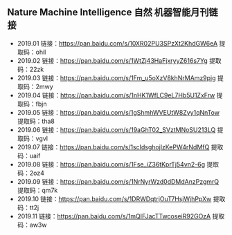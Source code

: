 ## Nature Machine Intelligence 自然 机器智能月刊链接

- 2019.01 链接：https://pan.baidu.com/s/10XR02PU3SPzXt2KhdGW6eA 提取码：ohil 
- 2019.02 链接：https://pan.baidu.com/s/1WtZj43HaFjxryyZ616s7Yg 提取码：22zk
- 2019.03 链接：https://pan.baidu.com/s/1Fm_u5oXzV8khNrMAmz9pig 提取码：2mwy
- 2019.04 链接：https://pan.baidu.com/s/1nHK1WfLC9eL7Hb5U1ZxFrw 提取码：fbjn 
- 2019.05 链接：https://pan.baidu.com/s/1gShmhWVEUtW8Zyy1qNnTow 提取码：tha8 
- 2019.06 链接：https://pan.baidu.com/s/19aGhT02_SVztMNoSU213LQ 提取码：vgvl 
- 2019.07 链接：https://pan.baidu.com/s/1scIdsghojlzKePW4rNdMfQ 提取码：uaif
- 2019.08 链接：https://pan.baidu.com/s/1Fse_iZ36tKprTj54vn2-6g 提取码：2oz4 
- 2019.09 链接：https://pan.baidu.com/s/1NrNyrWzd0dDMdAnzPzgmrQ 提取码：qm7k 
- 2019.10 链接：https://pan.baidu.com/s/1DRWDqtrjOuT7HsjWjhPpXw 提取码：tt2j 
- 2019.11 链接：https://pan.baidu.com/s/1mQIFJacTTwcoseiR92GOzA 提取码：aw3w 

